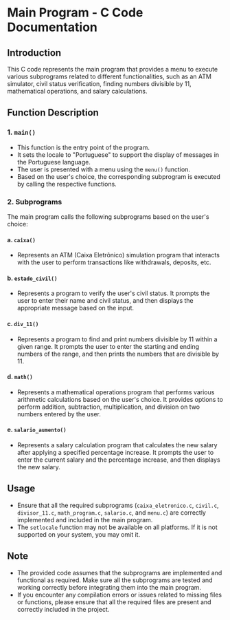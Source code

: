 # Main Program - C Code Documentation

## Introduction

This C code represents the main program that provides a menu to execute various subprograms related to different functionalities, such as an ATM simulator, civil status verification, finding numbers divisible by 11, mathematical operations, and salary calculations.

## Function Description

### 1. `main()`

- This function is the entry point of the program.
- It sets the locale to "Portuguese" to support the display of messages in the Portuguese language.
- The user is presented with a menu using the `menu()` function.
- Based on the user's choice, the corresponding subprogram is executed by calling the respective functions.

### 2. Subprograms

The main program calls the following subprograms based on the user's choice:

#### a. `caixa()`

- Represents an ATM (Caixa Eletrônico) simulation program that interacts with the user to perform transactions like withdrawals, deposits, etc.

#### b. `estado_civil()`

- Represents a program to verify the user's civil status. It prompts the user to enter their name and civil status, and then displays the appropriate message based on the input.

#### c. `div_11()`

- Represents a program to find and print numbers divisible by 11 within a given range. It prompts the user to enter the starting and ending numbers of the range, and then prints the numbers that are divisible by 11.

#### d. `math()`

- Represents a mathematical operations program that performs various arithmetic calculations based on the user's choice. It provides options to perform addition, subtraction, multiplication, and division on two numbers entered by the user.

#### e. `salario_aumento()`

- Represents a salary calculation program that calculates the new salary after applying a specified percentage increase. It prompts the user to enter the current salary and the percentage increase, and then displays the new salary.

## Usage

- Ensure that all the required subprograms (`caixa_eletronico.c`, `civil.c`, `divisor_11.c`, `math_program.c`, `salario.c`, and `menu.c`) are correctly implemented and included in the main program.
- The `setlocale` function may not be available on all platforms. If it is not supported on your system, you may omit it.

## Note

- The provided code assumes that the subprograms are implemented and functional as required. Make sure all the subprograms are tested and working correctly before integrating them into the main program.
- If you encounter any compilation errors or issues related to missing files or functions, please ensure that all the required files are present and correctly included in the project.